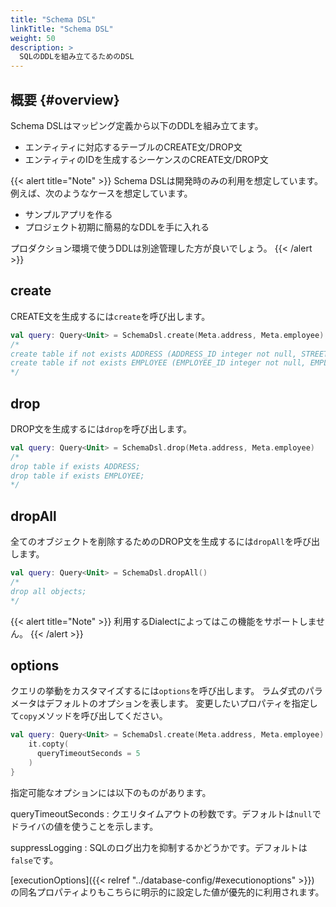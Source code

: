 ```yaml
---
title: "Schema DSL"
linkTitle: "Schema DSL"
weight: 50
description: >
  SQLのDDLを組み立てるためのDSL
---
```


## 概要 {#overview}

Schema DSLはマッピング定義から以下のDDLを組み立てます。

- エンティティに対応するテーブルのCREATE文/DROP文
- エンティティのIDを生成するシーケンスのCREATE文/DROP文

{{< alert title="Note" >}}
Schema DSLは開発時のみの利用を想定しています。
例えば、次のようなケースを想定しています。

- サンプルアプリを作る
- プロジェクト初期に簡易的なDDLを手に入れる

プロダクション環境で使うDDLは別途管理した方が良いでしょう。
{{< /alert >}}


## create

CREATE文を生成するには`create`を呼び出します。

```kotlin
val query: Query<Unit> = SchemaDsl.create(Meta.address, Meta.employee)
/*
create table if not exists ADDRESS (ADDRESS_ID integer not null, STREET varchar(500) not null, VERSION integer not null, constraint pk_ADDRESS primary key(ADDRESS_ID));
create table if not exists EMPLOYEE (EMPLOYEE_ID integer not null, EMPLOYEE_NO integer not null, EMPLOYEE_NAME varchar(500) not null, MANAGER_ID integer, HIREDATE date not null, SALARY bigint not null, DEPARTMENT_ID integer not null, ADDRESS_ID integer not null, VERSION integer not null, constraint pk_EMPLOYEE primary key(EMPLOYEE_ID));
*/
```

## drop

DROP文を生成するには`drop`を呼び出します。

```kotlin
val query: Query<Unit> = SchemaDsl.drop(Meta.address, Meta.employee)
/*
drop table if exists ADDRESS;
drop table if exists EMPLOYEE;
*/
```

## dropAll

全てのオブジェクトを削除するためのDROP文を生成するには`dropAll`を呼び出します。

```kotlin
val query: Query<Unit> = SchemaDsl.dropAll()
/*
drop all objects;
*/
```

{{< alert title="Note" >}}
利用するDialectによってはこの機能をサポートしません。
{{< /alert >}}

## options

クエリの挙動をカスタマイズするには`options`を呼び出します。
ラムダ式のパラメータはデフォルトのオプションを表します。
変更したいプロパティを指定して`copy`メソッドを呼び出してください。

```kotlin
val query: Query<Unit> = SchemaDsl.create(Meta.address, Meta.employee).options {
    it.copty(
      queryTimeoutSeconds = 5
    )
}
```

指定可能なオプションには以下のものがあります。

queryTimeoutSeconds
: クエリタイムアウトの秒数です。デフォルトは`null`でドライバの値を使うことを示します。

suppressLogging
: SQLのログ出力を抑制するかどうかです。デフォルトは`false`です。

[executionOptions]({{< relref "../database-config/#executionoptions" >}})
の同名プロパティよりもこちらに明示的に設定した値が優先的に利用されます。
